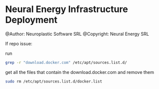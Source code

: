 # Neural Energy Infrastructure Deployment

@Author: Neuroplastic Software SRL
@Copyright: Neural Energy SRL


If repo issue:

run
```bash
grep -r "download.docker.com" /etc/apt/sources.list.d/
```
get all the files that contain the download.docker.com and remove them
```bash
sudo rm /etc/apt/sources.list.d/docker.list
```